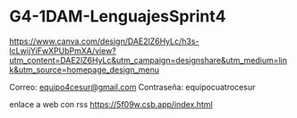 # G4-1DAM-LenguajesSprint4

https://www.canva.com/design/DAE2lZ6HyLc/h3s-lcLwijYiFwXPUbPmXA/view?utm_content=DAE2lZ6HyLc&utm_campaign=designshare&utm_medium=link&utm_source=homepage_design_menu

Correo: equipo4cesur@gmail.com
Contraseña: equipocuatrocesur

enlace a web con rss
https://5f09w.csb.app/index.html
